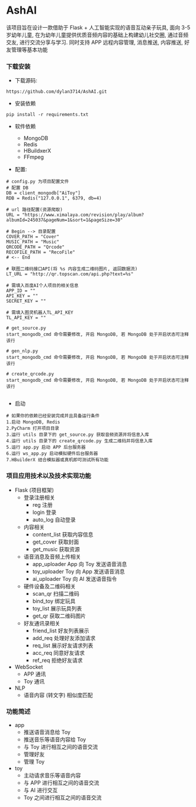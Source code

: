 # AshAI
该项目旨在设计一款借助于 Flask + 人工智能实现的语音互动亲子玩具, 
面向 3-5 岁幼年儿童, 在为幼年儿童提供优质音频内容的基础上构建幼儿社交圈, 
通过音频交友, 进行交流分享与学习. 同时支持 APP 远程内容管理, 消息推送, 内容推送, 
好友管理等基本功能

### 下载安装

- 下载源码:

```
https://github.com/dylan3714/AshAI.git
```

- 安装依赖

```
pip install -r requirements.txt
```

- 软件依赖
  - MongoDB
  - Redis
  - HBuildxerX
  - FFmpeg

- 配置:

```
# config.py 为项目配置文件
# 配置 DB
DB = client_mongodb["AiToy"]
RDB = Redis("127.0.0.1", 6379, db=4)

# url 路径配置(资源爬取)
URL = "https://www.ximalaya.com/revision/play/album?albumId=245037&pageNum=1&sort=1&pageSize=30"

# Begin --> 目录配置
COVER_PATH = "Cover"
MUSIC_PATH = "Music"
QRCODE_PATH = "Qrcode"
RECOFILE_PATH = "RecoFile"
# <-- End

# 联图二维码接口API(将 %s 内容生成二维码图片, 返回数据流)
LT_URL = "http://qr.topscan.com/api.php?text=%s"

# 需填入百度AI个人项目的相关信息
APP_ID = ""
API_KEY = ""
SECRET_KEY = ""

# 需填入图灵机器人TL_API_KEY
TL_API_KEY = ""

# get_source.py
start_mongodb_cmd 命令需要修改, 开启 MongoDB, 若 MongoDB 处于开启状态可注释该行

# gen_nlp.py
start_mongodb_cmd 命令需要修改, 开启 MongoDB, 若 MongoDB 处于开启状态可注释该行

# create_qrcode.py
start_mongodb_cmd 命令需要修改, 开启 MongoDB, 若 MongoDB 处于开启状态可注释该行


```

- 启动

```
# 如果你的依赖已经安装完成并且具备运行条件
1.启动 MongoDB, Redis
2.PyCharm 打开项目目录
3.运行 utils 目录下的 get_source.py 获取音频资源并将信息入库
4.运行 utils 目录下的 create_qrcode.py 生成二维码并将信息入库
5.运行 app.py 启动 APP 后台服务器
6.运行 ws_app.py 启动模拟硬件后台服务器
7.HBuilderX 结合模拟器或真机即可测试所有功能
```

### 项目应用技术以及技术实现功能

- Flask (项目框架)
  - 登录注册相关
    - reg  注册
    - login  登录
    - auto_log  自动登录
  - 内容相关
    - content_list  获取内容信息
    - get_cover  获取封面
    - get_music  获取资源
  - 语音消息及音频上传相关
    - app_uploader  App 向 Toy 发送语音消息
    - toy_uploader  Toy 向 App 发送语音消息
    - ai_uploader  Toy 向 AI 发送语音指令
  - 硬件设备及二维码相关
    - scan_qr  扫描二维码
    - bind_toy  绑定玩具
    - toy_list  展示玩具列表
    - get_qr  获取二维码图片
  - 好友通讯录相关
    - friend_list  好友列表展示
    - add_req  处理好友添加请求
    - req_list  展示好友请求列表
    - acc_req  同意好友请求
    - ref_req  拒绝好友请求
- WebSocket
  - APP 通讯
  - Toy 通讯
- NLP
  - 语音内容 (转文字) 相似度匹配

### 功能简述

- app
  - 推送语音消息给 Toy
  - 推送音乐等语音内容给 Toy
  - 与 Toy 进行相互之间的语音交流
  - 管理好友
  - 管理 Toy
- toy
  - 主动请求音乐等语音内容
  - 与 APP 进行相互之间的语音交流
  - 与 AI 进行交互
  - Toy 之间进行相互之间的语音交流
